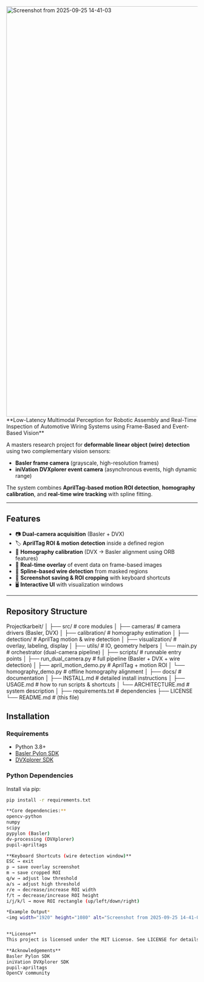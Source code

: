 <img width="1920" height="1080" alt="Screenshot from 2025-09-25 14-41-03" src="https://github.com/user-attachments/assets/dbf83941-b129-4cf6-81cd-7d64adb4d20b" />
**Low-Latency Multimodal Perception for Robotic Assembly and Real-Time Inspection of Automotive Wiring Systems using Frame-Based and Event-Based Vision**

A masters research project for **deformable linear object (wire) detection** using two complementary vision sensors:
- **Basler frame camera** (grayscale, high-resolution frames)
- **iniVation DVXplorer event camera** (asynchronous events, high dynamic range)

The system combines **AprilTag-based motion ROI detection**, **homography calibration**, and **real-time wire tracking** with spline fitting.

---

## Features
- 📷 **Dual-camera acquisition** (Basler + DVX)
- 🏷️ **AprilTag ROI & motion detection** inside a defined region
- 🔄 **Homography calibration** (DVX → Basler alignment using ORB features)
- 🎥 **Real-time overlay** of event data on frame-based images
- 🧵 **Spline-based wire detection** from masked regions
- 💾 **Screenshot saving & ROI cropping** with keyboard shortcuts
- 🖥️ **Interactive UI** with visualization windows

---

## Repository Structure

Projectkarbeit/
│
├── src/ # core modules
│ ├── cameras/ # camera drivers (Basler, DVX)
│ ├── calibration/ # homography estimation
│ ├── detection/ # AprilTag motion & wire detection
│ ├── visualization/ # overlay, labeling, display
│ ├── utils/ # IO, geometry helpers
│ └── main.py # orchestrator (dual-camera pipeline)
│
├── scripts/ # runnable entry points
│ ├── run_dual_camera.py # full pipeline (Basler + DVX + wire detection)
│ ├── april_motion_demo.py # AprilTag + motion ROI
│ └── homography_demo.py # offline homography alignment
│
├── docs/ # documentation
│ ├── INSTALL.md # detailed install instructions
│ ├── USAGE.md # how to run scripts & shortcuts
│ └── ARCHITECTURE.md # system description
│
├── requirements.txt # dependencies
├── LICENSE
└── README.md # (this file)


## Installation

### Requirements
- Python 3.8+
- [Basler Pylon SDK](https://www.baslerweb.com/en/products/software/basler-pylon-camera-software-suite/)  
- [DVXplorer SDK](https://inivation.com/support/software/)  

### Python Dependencies
Install via pip:
```bash
pip install -r requirements.txt

**Core dependencies:**
opencv-python
numpy
scipy
pypylon (Basler)
dv-processing (DVXplorer)
pupil-apriltags

**Keyboard Shortcuts (wire detection window)**
ESC → exit
p → save overlay screenshot
m → save cropped ROI
q/w → adjust low threshold
a/s → adjust high threshold
r/e → decrease/increase ROI width
f/t → decrease/increase ROI height
i/j/k/l → move ROI rectangle (up/left/down/right)

*Example Output*
<img width="1920" height="1080" alt="Screenshot from 2025-09-25 14-41-03" src="https://github.com/user-attachments/assets/a6ab5144-d4d9-4165-9347-e111a95c5062" />


**License**
This project is licensed under the MIT License. See LICENSE for details.

**Acknowledgements**
Basler Pylon SDK
iniVation DVXplorer SDK
pupil-apriltags
OpenCV community
